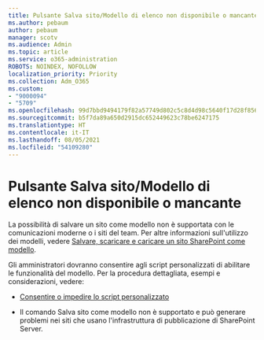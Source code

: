 ```yaml
---
title: Pulsante Salva sito/Modello di elenco non disponibile o mancante
ms.author: pebaum
author: pebaum
manager: scotv
ms.audience: Admin
ms.topic: article
ms.service: o365-administration
ROBOTS: NOINDEX, NOFOLLOW
localization_priority: Priority
ms.collection: Adm_O365
ms.custom:
- "9000094"
- "5709"
ms.openlocfilehash: 99d7bbd9494179f82a57749d802c5c8d4d98c5640f17d28f8562bd9ef5192ed8
ms.sourcegitcommit: b5f7da89a650d2915dc652449623c78be6247175
ms.translationtype: HT
ms.contentlocale: it-IT
ms.lasthandoff: 08/05/2021
ms.locfileid: "54109280"
---
```

# <a name="save-sitelist-template-button-not-available-or-missing"></a>Pulsante Salva sito/Modello di elenco non disponibile o mancante

La possibilità di salvare un sito come modello non è supportata con le comunicazioni moderne o i siti del team. Per altre informazioni sull'utilizzo dei modelli, vedere [Salvare, scaricare e caricare un sito SharePoint come modello](https://docs.microsoft.com/sharepoint/dev/general-development/save-download-and-upload-a-sharepoint-site-as-a-template).

Gli amministratori dovranno consentire agli script personalizzati di abilitare le funzionalità del modello. Per la procedura dettagliata, esempi e considerazioni, vedere:

- [Consentire o impedire lo script personalizzato](https://docs.microsoft.com/sharepoint/allow-or-prevent-custom-script)

- Il comando Salva sito come modello non è supportato e può generare problemi nei siti che usano l'infrastruttura di pubblicazione di SharePoint Server.


